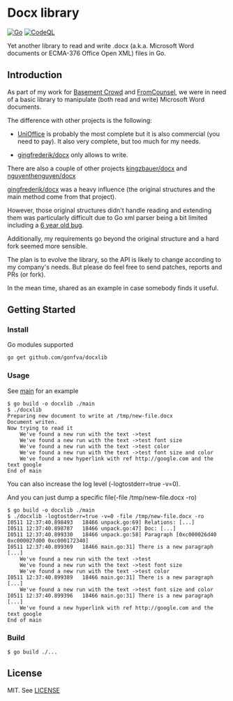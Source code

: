 # Docx library

[![Go](https://github.com/gonfva/docxlib/actions/workflows/build.yml/badge.svg)](https://github.com/gonfva/docxlib/actions/workflows/build.yml) [![CodeQL](https://github.com/gonfva/docxlib/actions/workflows/codeql-analysis.yml/badge.svg?branch=master)](https://github.com/gonfva/docxlib/actions/workflows/codeql-analysis.yml)

Yet another library to read and write .docx (a.k.a. Microsoft Word documents or ECMA-376 Office Open XML) files in Go.

## Introduction

As part of my work for [Basement Crowd](https://www.basementcrowd.com) and [FromCounsel](https://www.fromcounsel.com), we were in need of a basic library to manipulate (both read and write) Microsoft Word documents.

The difference with other projects is the following:

- [UniOffice](https://github.com/unidoc/unioffice) is probably the most complete but it is also commercial (you need to pay). It also very complete, but too much for my needs.

- [gingfrederik/docx](https://github.com/gingfrederik/docx) only allows to write.

There are also a couple of other projects [kingzbauer/docx](https://github.com/kingzbauer/docx) and [nguyenthenguyen/docx](https://github.com/nguyenthenguyen/docx)

[gingfrederik/docx](https://github.com/gingfrederik/docx) was a heavy influence (the original structures and the main method come from that project).

However, those original structures didn't handle reading and extending them was particularly difficult due to Go xml parser being a bit limited including a [6 year old bug](https://github.com/golang/go/issues/9519).

Additionally, my requirements go beyond the original structure and a hard fork seemed more sensible.

The plan is to evolve the library, so the API is likely to change according to my company's needs. But please do feel free to send patches, reports and PRs (or fork).

In the mean time, shared as an example in case somebody finds it useful.

## Getting Started

### Install

Go modules supported

```sh
go get github.com/gonfva/docxlib
```

### Usage

See [main](main/main.go) for an example

```
$ go build -o docxlib ./main
$ ./docxlib
Preparing new document to write at /tmp/new-file.docx
Document writen.
Now trying to read it
	We've found a new run with the text ->test
	We've found a new run with the text ->test font size
	We've found a new run with the text ->test color
	We've found a new run with the text ->test font size and color
	We've found a new hyperlink with ref http://google.com and the text google
End of main
```
You can also increase the log level (-logtostderr=true -v=0).

And you can just dump a specific file(-file /tmp/new-file.docx -ro)
```
$ go build -o docxlib ./main
$ ./docxlib -logtostderr=true -v=0 -file /tmp/new-file.docx -ro
I0511 12:37:40.898493   18466 unpack.go:69] Relations: [...]
I0511 12:37:40.898787   18466 unpack.go:47] Doc: [...]
I0511 12:37:40.899330   18466 unpack.go:58] Paragraph [0xc000026d40 0xc000027d00 0xc000172340]
I0511 12:37:40.899369   18466 main.go:31] There is a new paragraph [...]
	We've found a new run with the text ->test
	We've found a new run with the text ->test font size
	We've found a new run with the text ->test color
I0511 12:37:40.899389   18466 main.go:31] There is a new paragraph [...]
	We've found a new run with the text ->test font size and color
I0511 12:37:40.899396   18466 main.go:31] There is a new paragraph [...]
	We've found a new hyperlink with ref http://google.com and the text google
End of main
```
### Build

```
$ go build ./...
```

## License

MIT. See [LICENSE](LICENSE)
